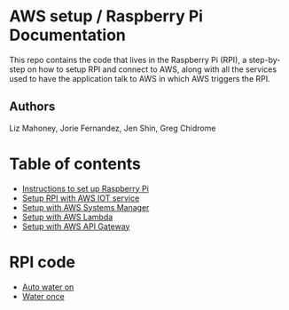 # AWS setup / Raspberry Pi Documentation

This repo contains the code that lives in the Raspberry Pi (RPI), a step-by-step on how to setup RPI and connect to 
AWS, along with all the services used to have the application talk to AWS in which AWS triggers the RPI.

## Authors

Liz Mahoney, Jorie Fernandez, Jen Shin, Greg Chidrome

# Table of contents

- [Instructions to set up Raspberry Pi ](./SETUP_RPI_README.md) 
- [Setup RPI with AWS IOT service](./IOT_README.md)
- [Setup with AWS Systems Manager](./AWS_SM_README.md)
- [Setup with AWS Lambda](./AWS_LAMBDA_README.md)
- [Setup with AWS API Gateway](./AWS_API_GATEWAY_README.md)

# RPI code
- [Auto water on](./code/auto_water_on.py)
- [Water once](./code/water_once.py)




